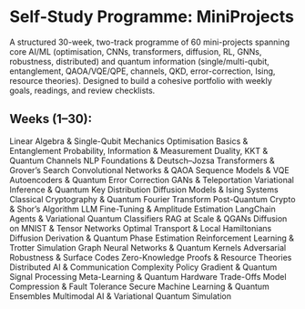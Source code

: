 # Self-Study Programme: MiniProjects
A structured 30-week, two-track programme of 60 mini-projects spanning core AI/ML (optimisation, CNNs, transformers, diffusion, RL, GNNs, robustness, distributed) and quantum information (single/multi-qubit, entanglement, QAOA/VQE/QPE, channels, QKD, error-correction, Ising, resource theories). Designed to build a cohesive portfolio with weekly goals, readings, and review checklists.

## Weeks (1–30):
Linear Algebra & Single-Qubit Mechanics
Optimisation Basics & Entanglement
Probability, Information & Measurement
Duality, KKT & Quantum Channels
NLP Foundations & Deutsch–Jozsa
Transformers & Grover’s Search
Convolutional Networks & QAOA
Sequence Models & VQE
Autoencoders & Quantum Error Correction
GANs & Teleportation
Variational Inference & Quantum Key Distribution
Diffusion Models & Ising Systems
Classical Cryptography & Quantum Fourier Transform
Post-Quantum Crypto & Shor’s Algorithm
LLM Fine-Tuning & Amplitude Estimation
LangChain Agents & Variational Quantum Classifiers
RAG at Scale & QGANs
Diffusion on MNIST & Tensor Networks
Optimal Transport & Local Hamiltonians
Diffusion Derivation & Quantum Phase Estimation
Reinforcement Learning & Trotter Simulation
Graph Neural Networks & Quantum Kernels
Adversarial Robustness & Surface Codes
Zero-Knowledge Proofs & Resource Theories
Distributed AI & Communication Complexity
Policy Gradient & Quantum Signal Processing
Meta-Learning & Quantum Hardware Trade-Offs
Model Compression & Fault Tolerance
Secure Machine Learning & Quantum Ensembles
Multimodal AI & Variational Quantum Simulation
